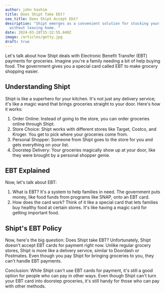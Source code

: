 ```yaml
---
author: john hashim
title: Does Shipt Take Ebt?
seo_title: Does Shipt Accept Ebt?
description: "Shipt emerges as a convenient solution for stocking your pantry
  without leaving home. "
date: 2024-03-28T15:32:55.840Z
image: /articles/getty.jpg
draft: true
---
```



Let's talk about how Shipt deals with Electronic Benefit Transfer (EBT) payments for groceries. Imagine you're a family needing a bit of help buying food. The government gives you a special card called EBT to make grocery shopping easier.

## Understanding Shipt
Shipt is like a superhero for your kitchen. It's not just any delivery service; it's like a magic wand that brings groceries straight to your door. Here's how it works:

1. Order Online: Instead of going to the store, you can order groceries online through Shipt.
2. Store Choice: Shipt works with different stores like Target, Costco, and Kroger. You get to pick where your groceries come from.
3. Personal Shopper: Someone from Shipt goes to the store for you and gets everything on your list.
4. Doorstep Delivery: Your groceries magically show up at your door, like they were brought by a personal shopper genie.

## EBT Explained
Now, let's talk about EBT: 

1. What is EBT? It's a system to help families in need. The government puts money, like food funds from programs like SNAP, onto an EBT card.
2. How does the card work? Think of it like a special card that lets families buy healthy food at certain stores. It's like having a magic card for getting important food.

## Shipt's EBT Policy 
Now, here's the big question: Does Shipt take EBT? Unfortunately, Shipt doesn't accept EBT cards for payment right now. Unlike regular grocery stores, Shipt is more like a delivery service, similar to Doordash or Postmates. Even though you pay Shipt for bringing groceries to you, they can't handle EBT payments.

Conclusion: While Shipt can't use EBT cards for payment, it's still a good option for people who can pay in other ways. Even though Shipt can't turn your EBT card into doorstep groceries, it's still handy for those who can pay with other methods.